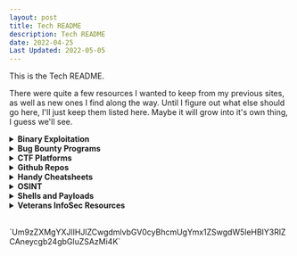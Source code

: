 ```yaml
---
layout: post
title: Tech README
description: Tech README
date: 2022-04-25
Last Updated: 2022-05-05
---
```


This is the Tech README.

There were quite a few resources I wanted to keep from my previous sites, as well as new ones I find along the way.  Until I figure out what else should go here, I'll just keep them listed here.  Maybe it will grow into it's own thing, I guess we'll see.

<div class="rsrc">
<p>
<details>
  <summary><strong>Binary Exploitation</strong></summary>

<ul>
<li><a href="https://github.com/justinsteven/dostackbufferoverflowgood" target="_blank">dostackbufferoverflowgood</a></li>
<li><a href="http://thecyberrecce.net/2017/07/28/exploit-development-with-afl-peda-and-pwntools/" target="_blank">Exploit Development with PEDA and Pwntools</a></li>
<li><a href="https://veteransec.com/2018/10/19/hacktober-ctf-2018-binary-analysis-larry/" target="_blank">Hacktober CTF Challenge</a></li>
<li><a href="https://github.com/Gallopsled/pwntools" target="_blank">* Pwntools *</a></li>
<li><a href="https://www.ret2rop.com/" target="_blank">Ret to Rop</a></li>
<li><a href="https://ropemporium.com/" target="_blank">Rop Emporium</a></li>
<li><a href="https://www.corelan.be/index.php/2009/07/19/exploit-writing-tutorial-part-1-stack-based-overflows/" target="_blank">Stack Based Overflows</a></li>
</ul>

</details>

<details>
  <summary><strong>Bug Bounty Programs</strong></summary>

<ul>
<li><a href="https://bugcrowd.com/" target="_blank">Bugcrowd</a></li>
<li><a href="https://www.facebook.com/whitehat" target="_blank">Facebook</a></li>
<li><a href="https://bounty.github.com/" target="_blank">GitHub</a></li>
<li><a href="https://www.google.com/about/appsecurity/reward-program/" target="_blank">Google</a></li>
<li><a href="https://www.hackerone.com/" target="_blank">HackerOne</a></li>
<li><a href="https://www.intel.com/content/www/us/en/security-center/default.html" target="_blank">Intel</a></li>
<li><a href="https://www.microsoft.com/en-us/msrc/bounty?rtc=1" target="_blank">Microsoft</a></li>
<li><a href="https://www.mozilla.org/en-US/security/bug-bounty/" target="_blank">Mozilla</a></li>
</ul>

</details>

<details>
  <summary><strong>CTF Platforms</strong></summary>

<ul>
<li><a href="https://www.hackthebox.eu/" target="_blank">Hack The Box</a></li>
<li><a href="https://ctf.hacker101.com/" target="_blank">Hacker101 CTF</a></li>
<li><a href="https://nationalcyberleague.org/" target="_blank">NCL</a></li>
<li><a href="http://overthewire.org/wargames/" target="_blank">OverTheWire</a></li>
<li><a href="https://www.root-me.org/" target="_blank">Root Me</a></li>
<li><a href="https://tryhackme.com/" target="_blank">Try Hack Me</a></li>
<li><a href="https://www.vulnhub.com/" target="_blank">Vulnhub</a></li>
</ul>

</details>

<details>
  <summary><strong>Github Repos</strong></summary>

<ul>
<li><a href="https://github.com/Tib3rius/AutoRecon" target="_blank">AutoRecon</a></li>
<li><a href="https://github.com/jellyfishsizzle/gtfo" target="_blank">Check gtfobins from a list of binaries</a></li>
<li><a href="https://github.com/byt3bl33d3r/CrackMapExec" target="_blank">CrackMapExec</a></li>
<li><a href="https://github.com/jellyfishsizzle/getcomments" target="_blank">Find comments in web pages</a></li>
<li><a href="https://github.com/SecureAuthCorp/impacket" target="_blank">Impacket</a></li>
<li><a href="https://github.com/s0md3v/XSStrike" target="_blank">XSStrike</a></li>
</ul>

</details>

<details>
  <summary><strong>Handy Cheatsheets</strong></summary>

<ul>
<li><a href="https://www.commandlinefu.com/commands/browse" target="_blank">Commandline Fu</a></li>
<li><a href="https://explainshell.com/" target="_blank">Explain Shell</a></li>
<li><a href="https://en.wikipedia.org/wiki/List_of_file_signatures" target="_blank">List of File Signatures</a></li>
<li><a href="https://book.hacktricks.xyz/" target="_blank">Hack Tricks</a></li>
<li><a href="https://www.markdownguide.org/basic-syntax" target="_blank">Markdown Guide</a></li>
<li><a href="https://ivanitlearning.wordpress.com/2019/02/24/exploiting-ms17-010-without-metasploit-win-xp-sp3/" target="_blank">MS17-010 (Eternal Blue)</a></li>
<li><a href="https://ired.team/offensive-security-experiments/offensive-security-cheetsheets" target="_blank">Pentest Cheatsheet</a></li>
<li><a href="https://m0chan.github.io/2019/07/30/Windows-Notes-and-Cheatsheet.html#-basics" target="_blank">Windows Cheatsheet</a></li>
<li><a href="https://github.com/Pgaijin66/XSS-Payloads/blob/master/payload.txt" target="_blank">XSS Payloads</a></li>
</ul>

</details>

<details>
  <summary><strong>OSINT</strong></summary>

<ul>
<li><a href="https://docs.google.com/document/d/1BfLPJpRtyq4RFtHJoNpvWQjmGnyVkfE2HYoICKOGguA/edit#heading=h.po9n93ahppok" target="_blank">Bellingcat’s OSINT Toolkit</a></li>
<li><a href="https://crt.sh/" target="_blank">SSL Certificate Search</a></li>
<li><a href="https://dnsdumpster.com/" target="_blank">DNSdumpster</a></li>
<li><a href="https://www.exploit-db.com/google-hacking-database" target="_blank">Google Hacking Database</a></li>
<li><a href="http://hunter.io/search" target="_blank">Hunter</a></li>
<li><a href="https://www.social-searcher.com/" target="_blank">Social Searcher</a></li>
<li><a href="https://www.spiderfoot.net/" target="_blank">SpiderFoot</a></li>
<li><a href="http://archive.org/web/web.php" target="_blank">Wayback Machine</a></li>
<li><a href="https://sitereport.netcraft.com/>" target="_blank">What's that site running</a></li>
<li><a href="http://whopostedwhat.com/" target="_blank">Who Posted What</a></li>
</ul>

</details>

<details>
  <summary><strong>Shells and Payloads</strong></summary>

<ul>
<li><a href="https://highon.coffee/blog/penetration-testing-tools-cheat-sheet/" target="_blank">High on Coffee Cheatsheets</a></li>
<li><a href="https://github.com/swisskyrepo/PayloadsAllTheThings/blob/master/Methodology%20and%20Resources/Reverse%20Shell%20Cheatsheet.md" target="_blank">PayloadsAllTheThings</a></li>
<li><a href="http://pentestmonkey.net/category/cheat-sheet/shells" target="_blank">Pentestmonkey Rev Shells</a></li>
</ul>

</details>

<details>
  <summary><strong>Veterans InfoSec Resources</strong></summary>

<ul>
<li><a href="https://aws.amazon.com/education/awseducate/veterans/" target="_blank">AWS Educate</a></li>
<li><a href="https://www.cbtnuggets.com/veterans-promo" target="_blank">CBT Nuggets</a></li>
<li><a href="https://operationcode.org/" target="_blank">Operation Code</a></li>
<li><a href="https://workplus.splunk.com/veterans" target="_blank">Splunk Workforce Training</a></li>
<li><a href="https://www.uso.org/skillsoft" target="_blank">USO Pathfinder</a></li>
<li><a href="https://w2cw.org/" target="_blank">Warrior to Cyber Warrior</a></li>
<li><a href="https://veteransec.com/" target="_blank">Veterans Cyber Security Community</a></li>
</ul>

</details>

</p>
</div>

<br>
`Um9zZXMgYXJlIHJlZCwgdmlvbGV0cyBhcmUgYmx1ZSwgdW5leHBlY3RlZCAneycgb24gbGluZSAzMi4K`